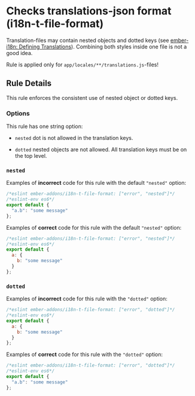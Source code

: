 # Checks translations-json format (i18n-t-file-format)

Translation-files may contain nested objects and dotted keys (see [ember-i18n: Defining Translations](https://github.com/jamesarosen/ember-i18n/wiki/Doc:-Defining-Translations)). Combining both styles inside one file is not a good idea.  

Rule is applied only for `app/locales/**/translations.js`-files!

## Rule Details

This rule enforces the consistent use of nested object or dotted keys.

### Options

This rule has one string option:

* `nested` dot is not allowed in the translation keys.

* `dotted` nested objects are not allowed. All translation keys must be on the top level. 

### `nested`

Examples of **incorrect** code for this rule with the default `"nested"` option:

```javascript
/*eslint ember-addons/i18n-t-file-format: ["error", "nested"]*/
/*eslint-env es6*/
export default {
  "a.b": "some message"
};
```

Examples of **correct** code for this rule with the default `"nested"` option:

```javascript
/*eslint ember-addons/i18n-t-file-format: ["error", "nested"]*/
/*eslint-env es6*/
export default {
  a: {
    b: "some message"
  }
};
```

### `dotted`

Examples of **incorrect** code for this rule with the `"dotted"` option:

```javascript
/*eslint ember-addons/i18n-t-file-format: ["error", "dotted"]*/
/*eslint-env es6*/
export default {
  a: {
    b: "some message"
  }
};
```

Examples of **correct** code for this rule with the `"dotted"` option:

```javascript
/*eslint ember-addons/i18n-t-file-format: ["error", "dotted"]*/
/*eslint-env es6*/
export default {
  "a.b": "some message"
};
```